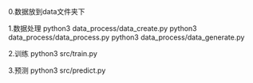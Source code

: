 0.数据放到data文件夹下

1.数据处理
python3 data_process/data_create.py
python3 data_process/data_process.py
python3 data_process/data_generate.py

2.训练
python3 src/train.py

3.预测
python3 src/predict.py

